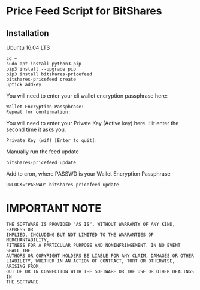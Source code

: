 # Price Feed Script for BitShares

## Installation 

Ubuntu 16.04 LTS

```
cd ~
sudo apt install python3-pip
pip3 install --upgrade pip
pip3 install bitshares-pricefeed
bitshares-pricefeed create
uptick addkey
```

You will need to enter your cli wallet encryption passphrase here:

```
Wallet Encryption Passphrase:
Repeat for confirmation:
```

You will need to enter your Private Key (Active key) here. Hit enter the second time it asks you.

```
Private Key (wif) [Enter to quit]:
```

Manually run the feed update

```
bitshares-pricefeed update
```

Add to cron, where PASSWD is your Wallet Encryption Passphrase

```
UNLOCK="PASSWD" bitshares-pricefeed update
```

# IMPORTANT NOTE

    THE SOFTWARE IS PROVIDED "AS IS", WITHOUT WARRANTY OF ANY KIND, EXPRESS OR
    IMPLIED, INCLUDING BUT NOT LIMITED TO THE WARRANTIES OF MERCHANTABILITY,
    FITNESS FOR A PARTICULAR PURPOSE AND NONINFRINGEMENT. IN NO EVENT SHALL THE
    AUTHORS OR COPYRIGHT HOLDERS BE LIABLE FOR ANY CLAIM, DAMAGES OR OTHER
    LIABILITY, WHETHER IN AN ACTION OF CONTRACT, TORT OR OTHERWISE, ARISING FROM,
    OUT OF OR IN CONNECTION WITH THE SOFTWARE OR THE USE OR OTHER DEALINGS IN
    THE SOFTWARE.
